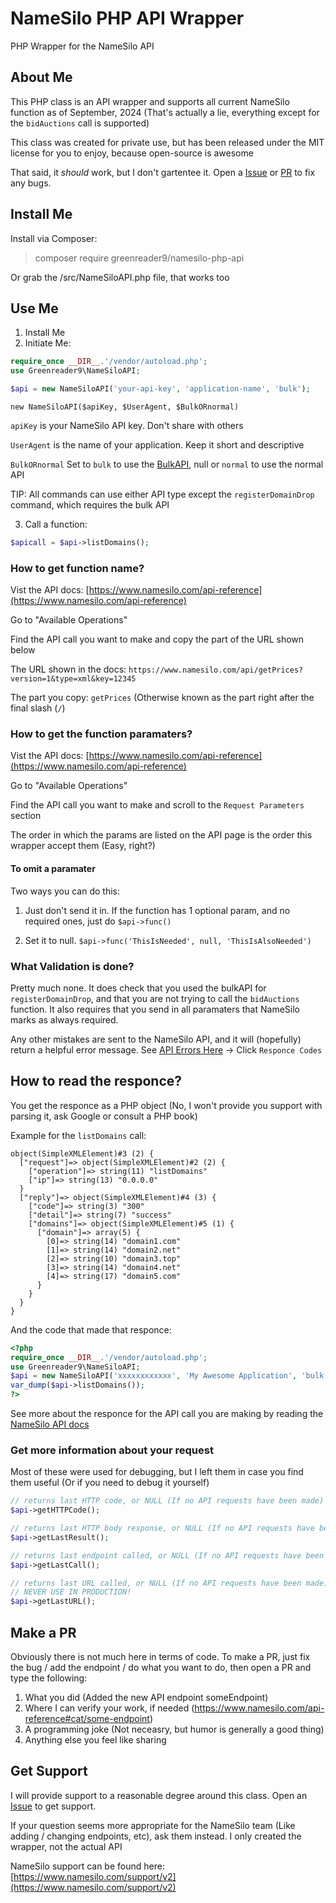 # NameSilo PHP API Wrapper
PHP Wrapper for the NameSilo API

## About Me
This PHP class is an API wrapper and supports all current NameSilo function as of September, 2024
(That's actually a lie, everything except for the `bidAuctions` call is supported)

This class was created for private use, but has been released under the MIT license for you to enjoy, because open-source is awesome

That said, it _should_ work, but I don't gartentee it. Open a [Issue](https://github.com/greenreader9/NameSilo-PHP-API-Wrapper/issues) or [PR](https://github.com/greenreader9/NameSilo-PHP-API-Wrapper/pulls) to fix any bugs.

## Install Me

Install via Composer:

> composer require greenreader9/namesilo-php-api

Or grab the /src/NameSiloAPI.php file, that works too

## Use Me

1. Install Me
2. Initiate Me:
~~~php
require_once __DIR__.'/vendor/autoload.php';
use Greenreader9\NameSiloAPI;

$api = new NameSiloAPI('your-api-key', 'application-name', 'bulk');
~~~
`new NameSiloAPI($apiKey, $UserAgent, $BulkORnormal)`

`apiKey` is your NameSilo API key. Don't share with others

`UserAgent` is the name of your application. Keep it short and descriptive

`BulkORnormal` Set to `bulk` to use the [BulkAPI](https://www.namesilo.com/support/v2/articles/account-options/api-automated-batch), null or `normal` to use the normal API

TIP: All commands can use either API type except the `registerDomainDrop` command, which requires the bulk API

3. Call a function:
~~~php
$apicall = $api->listDomains();
~~~

### How to get function name?

Vist the API docs: [https://www.namesilo.com/api-reference](https://www.namesilo.com/api-reference)

Go to "Available Operations"

Find the API call you want to make and copy the part of the URL shown below

The URL shown in the docs: `https://www.namesilo.com/api/getPrices?version=1&type=xml&key=12345`

The part you copy: `getPrices` (Otherwise known as the part right after the final slash (`/`)

### How to get the function paramaters?

Vist the API docs: [https://www.namesilo.com/api-reference](https://www.namesilo.com/api-reference)

Go to "Available Operations"

Find the API call you want to make and scroll to the `Request Parameters` section

The order in which the params are listed on the API page is the order this wrapper accept them (Easy, right?)

#### To omit a paramater

Two ways you can do this:

1. Just don't send it in. If the function has 1 optional param, and no required ones, just do `$api->func()`

2. Set it to null. `$api->func('ThisIsNeeded', null, 'ThisIsAlsoNeeded')`


### What Validation is done?

Pretty much none. It does check that you used the bulkAPI for `registerDomainDrop`, and that you are not trying to call the `bidAuctions` function. It also requires that you send in all paramaters that NameSilo marks as always required.

Any other mistakes are sent to the NameSilo API, and it will (hopefully) return a helpful error message. See [API Errors Here](https://www.namesilo.com/api-reference) -> Click `Responce Codes`

## How to read the responce? 

You get the responce as a PHP object (No, I won't provide you support with parsing it, ask Google or consult a PHP book)

Example for the `listDomains` call:
~~~
object(SimpleXMLElement)#3 (2) {
  ["request"]=> object(SimpleXMLElement)#2 (2) {
    ["operation"]=> string(11) "listDomains"
    ["ip"]=> string(13) "0.0.0.0"
  }
  ["reply"]=> object(SimpleXMLElement)#4 (3) {
    ["code"]=> string(3) "300"
    ["detail"]=> string(7) "success"
    ["domains"]=> object(SimpleXMLElement)#5 (1) {
      ["domain"]=> array(5) {
        [0]=> string(14) "domain1.com"
        [1]=> string(14) "domain2.net"
        [2]=> string(10) "domain3.top"
        [3]=> string(14) "domain4.net"
        [4]=> string(17) "domain5.com"
      }
    }
  }
}
~~~

And the code that made that responce:
~~~php
<?php
require_once __DIR__.'/vendor/autoload.php';
use Greenreader9\NameSiloAPI;
$api = new NameSiloAPI('xxxxxxxxxxxx', 'My Awesome Application', 'bulk');
var_dump($api->listDomains());
?>
~~~

See more about the responce for the API call you are making by reading the [NameSilo API docs](https://www.namesilo.com/api-reference)

### Get more information about your request

Most of these were used for debugging, but I left them in case you find them useful (Or if you need to debug it yourself)
~~~php
// returns last HTTP code, or NULL (If no API requests have been made)
$api->getHTTPCode();

// returns last HTTP body response, or NULL (If no API requests have been made)
$api->getLastResult();

// returns last endpoint called, or NULL (If no API requests have been made)
$api->getLastCall();

// returns last URL called, or NULL (If no API requests have been made) --WARNING:::: EXPOSES PRIVATE API KEY!!!!
// NEVER USE IN PRODUCTION!
$api->getLastURL();
~~~

## Make a PR

Obviously there is not much here in terms of code. To make a PR, just fix the bug / add the endpoint / do what you want to do, then open a PR and type the following:

1. What you did (Added the new API endpoint someEndpoint)
2. Where I can verify your work, if needed (https://www.namesilo.com/api-reference#cat/some-endpoint)
3. A programming joke (Not neceasry, but humor is generally a good thing)
4. Anything else you feel like sharing


## Get Support

I will provide support to a reasonable degree around this class. Open an [Issue](https://github.com/greenreader9/NameSilo-PHP-API-Wrapper/issues) to get support.

If your question seems more appropriate for the NameSilo team (Like adding / changing endpoints, etc), ask them instead. I only created the wrapper, not the actual API

NameSilo support can be found here: [https://www.namesilo.com/support/v2](https://www.namesilo.com/support/v2)

